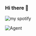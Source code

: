 ### Hi there 👋
![my spotify](https://spotify-recently-played-readme.vercel.app/api?user=21qksgrcjc66tc5bgd3sfdasa)


![Agent](https://i.pinimg.com/564x/2b/cd/36/2bcd36e2eea112a31abc0befa6b16589.jpg)

